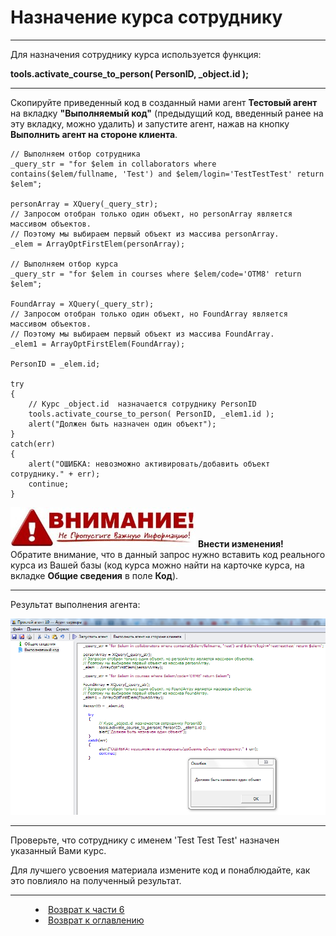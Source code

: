 # Назначение курса сотруднику
***

Для назначения сотруднику курса используется функция: 

**tools.activate_course_to_person( PersonID, _object.id );**


---

Скопируйте приведенный код в созданный нами агент **Тестовый агент** на вкладку **"Выполняемый код"** (предыдущий код, введенный ранее на эту вкладку, можно удалить) и запустите агент, нажав на кнопку **Выполнить агент на стороне клиента**.

    // Выполняем отбор сотрудника
    _query_str = "for $elem in collaborators where contains($elem/fullname, 'Test') and $elem/login='TestTestTest' return $elem";
    
    personArray = XQuery(_query_str);
    // Запросом отобран только один объект, но personArray является массивом объектов.
    // Поэтому мы выбираем первый объект из массива personArray.
    _elem = ArrayOptFirstElem(personArray);

    // Выполняем отбор курса
    _query_str = "for $elem in courses where $elem/code='OTM8' return $elem";
    
    FoundArray = XQuery(_query_str);
    // Запросом отобран только один объект, но FoundArray является массивом объектов.
    // Поэтому мы выбираем первый объект из массива FoundArray.
    _elem1 = ArrayOptFirstElem(FoundArray);
    
    PersonID = _elem.id;
    
    try
    {
    	// Курс _object.id  назначается сотруднику PersonID
    	tools.activate_course_to_person( PersonID, _elem1.id );
    	alert("Должен быть назначен один объект");
    }
    catch(err)
    {
    	alert("ОШИБКА: невозможно активировать/добавить объект сотруднику." + err);
    	continue;
    }

![Внести изменения!](Attention03a.jpg) **Внести изменения!** Обратите внимание, что в данный запрос нужно вставить код реального курса из Вашей базы (код курса можно найти на карточке курса, на вкладке **Общие сведения** в поле **Код**).


---

Результат выполнения агента:

![](course04.png)

---

Проверьте, что сотруднику с именем 'Test Test Test' назначен указанный Вами курс.

Для лучшего усвоения материала измените код и понаблюдайте, как это повлияло на полученный результат.



***

<dd><li> <a href="6_practical_realization.md"> Возврат к части 6</a></dd>

<dd><li> <a href="README.md"> Возврат к оглавлению</a></dd>
